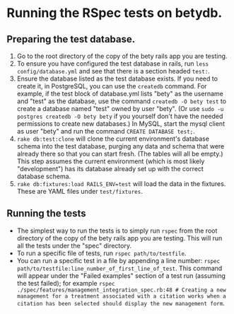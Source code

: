 # Running the RSpec tests on betydb.

## Preparing the test database.

1. Go to the root directory of the copy of the bety rails app you are testing.
1. To ensure you have configured the test database in rails, run `less config/database.yml` and see that there is a section headed `test:`.
1. Ensure the database listed as the test database exists.  If you need to create it, in PostgreSQL, you can use the `createdb` command.  For example, if the test block of database.yml lists "bety" as the username and "test" as the database, use the command `createdb -O bety test` to create a database named "test" owned by user "bety".  (Or use `sudo -u postgres createdb -O bety bety` if you yourself don't have the needed permissions to create new databases.)  In MySQL, start the mysql client as user "bety" and run the command `CREATE DATABASE test;`.
1. `rake db:test:clone` will clone the current environment's database schema into the test database, purging any data and schema that were already there so that you can start fresh. (The tables will all be empty.)  This step assumes the current environment (which is most likely "development") has its database already set up with the correct database schema.
1. `rake db:fixtures:load RAILS_ENV=test` will load the data in the fixtures.  These are YAML files under `test/fixtures`.


## Running the tests

* The simplest way to run the tests is to simply run `rspec` from the root directory of the copy of the bety rails app you are testing. This will run all the tests under the "spec" directory.
* To run a specific file of tests, run `rspec path/to/testfile`.
* You can run a specific test in a file by appending a line number: `rspec path/to/testfile:line_number_of_first_line_of_test`.  This command will appear under the "Failed examples" section of a test run (assuming the test failed); for example `rspec ./spec/features/management_integration_spec.rb:48 # Creating a new management for a treatment associated with a citation works when a citation has been selected should display the new management form`.